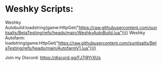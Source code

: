 # **Weshky  Scripts:** 


Weshky Autobuild:loadstring(game:HttpGet("https://raw.githubusercontent.com/suntisalts/BetaTesting/refs/heads/main/WeshkyAutoBuild.lua"))()
Weshky Autofarm: loadstring(game:HttpGet("https://raw.githubusercontent.com/suntisalts/BetaTesting/refs/heads/main/AutofarmV1.lua"))()

Join my Discord: https://discord.gg/FJ7j9YrXUs
